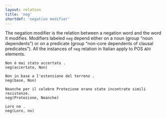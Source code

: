 ```yaml
---
layout: relation
title: 'neg'
shortdef: 'negation modifier'
---
```


The negation modifier is the relation between a negation word and the word it modifies. Modifiers labeled <code>neg</code> depend either on a noun (group “noun dependents”) or on a predicate (group “non-core dependents of clausal predicates”). 
All the instances of <code>neg</code> relation in Italian apply to POS <code>ADV</code> elements.

~~~ sdparse
Non è mai stato accertato . 
neg(accertato, Non)
~~~
~~~ sdparse
Non in base a l'estensione del terreno . 
neg(base, Non)
~~~
~~~ sdparse
Neanche per il celebre Protezione erano state incontrate simili resistenze. 
neg(Protezione, Neanche)
~~~
~~~ sdparse
Loro no . 
neg(Loro, no)
~~~
<!-- Interlanguage links updated Út zář 29 20:43:21 CEST 2020 -->
